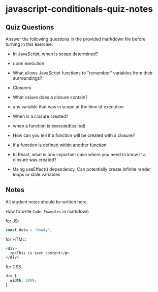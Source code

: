 # javascript-conditionals-quiz-notes

## Quiz Questions

Answer the following questions in the provided markdown file before turning in this exercise:

- In JavaScript, when is scope determined?

- upon execution

- What allows JavaScript functions to "remember" variables from their surroundings?

- Closures

- What values does a closure contain?

- any variable that was in scope at the time of execution

- When is a closure created?

- when a function is executed(called)

- How can you tell if a function will be created with a closure?

- if a function is defined within another function

- In React, what is one important case where you need to know if a closure was created?

- Using useEffect() dependency. Can potentially create infinite render loops or stale variables

## Notes

All student notes should be written here.

How to write `Code Examples` in markdown

for JS:

```javascript
const data = 'Howdy';
```

for HTML:

```html
<div>
  <p>This is text content</p>
</div>
```

for CSS:

```css
div {
  width: 100%;
}
```
